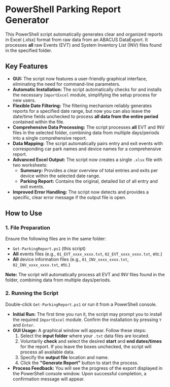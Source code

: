 # PowerShell Parking Report Generator

This PowerShell script automatically generates clear and organized reports in Excel (.xlsx) format from raw data from an ABACUS DataExport. It processes **all** raw Events (EVT) and System Inventory List (INV) files found in the specified folder.

## Key Features

* **GUI:** The script now features a user-friendly graphical interface, eliminating the need for command-line parameters.
* **Automatic Installation:** The script automatically checks for and installs the necessary `ImportExcel` module, simplifying the setup process for new users.
* **Flexible Date Filtering:** The filtering mechanism reliably generates reports for a specified date range, but now you can also leave the date/time fields unchecked to process **all data from the entire period** contained within the file.
* **Comprehensive Data Processing:** The script processes **all** EVT and INV files in the selected folder, combining data from multiple days/periods into a single comprehensive report.
* **Data Mapping:** The script automatically pairs entry and exit events with corresponding car park names and device names for a comprehensive report.
* **Advanced Excel Output:** The script now creates a single `.xlsx` file with two worksheets:
    * **Summary:** Provides a clear overview of total entries and exits per device within the selected date range.
    * **Parking Report:** Contains the original, detailed list of all entry and exit events.
* **Improved Error Handling:** The script now detects and provides a specific, clear error message if the output file is open.

## How to Use

### 1. File Preparation

Ensure the following files are in the same folder:

-   `Get-ParkingReport.ps1` (this script)
-   **All** events files (e.g., `01_EVT_xxxx_xxxx.txt`, `02_EVT_xxxx_xxxx.txt`, etc.)
-   **All** device information files (e.g., `01_INV_xxxx_xxxx.txt`, `02_INV_xxxx_xxxx.txt`, etc.)

**Note:** The script will automatically process all EVT and INV files found in the folder, combining data from multiple days/periods.

### 2. Running the Script

Double-click `Get-ParkingReport.ps1` or run it from a PowerShell console.

* **Initial Run:** The first time you run it, the script may prompt you to install the required `ImportExcel` module. Confirm the installation by pressing `Y` and `Enter`.
* **GUI Usage:** A graphical window will appear. Follow these steps:
    1.  Select the **input folder** where your `.txt` data files are located.
    2.  Voluntarily **check** and select the desired **start** and **end dates/times** for the report. If you leave the boxes unchecked, the script will process all available data.
    3.  Specify the **output file** location and name.
    4.  Click the **"Generate Report"** button to start the process.
* **Process Feedback:** You will see the progress of the export displayed in the PowerShell console window. Upon successful completion, a confirmation message will appear.